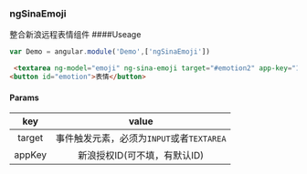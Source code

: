 ### ngSinaEmoji
整合新浪远程表情组件
####Useage
```js
var Demo = angular.module('Demo',['ngSinaEmoji'])
```
```html
 <textarea ng-model="emoji" ng-sina-emoji target="#emotion2" app-key="1362404091" cols="50" rows="5"></textarea>
<button id="emotion">表情</button>
```
#### Params
| key  |           value           |
| :--: | :--------------------: |
|  target  |          事件触发元素，必须为<code>INPUT</code>或者<code>TEXTAREA</code>         |
|  appKey  |         新浪授权ID(可不填，有默认ID)          |
